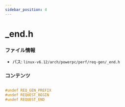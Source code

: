 ```yaml
---
sidebar_position: 4
---
```

# _end.h

### ファイル情報

- パス: `linux-v6.12/arch/powerpc/perf/req-gen/_end.h`

### コンテンツ

```h

#undef REQ_GEN_PREFIX
#undef REQUEST_BEGIN
#undef REQUEST_END

```
